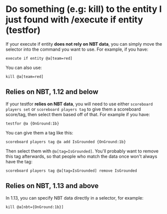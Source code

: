 # Do something (e.g: kill) to the entity I just found with /execute if entity (testfor)

If your execute if entity **does not rely on NBT data**, you can simply move the selector into the command you want to use. For example, if you have:

    execute if entity @a[team=red]

You can also use:

    kill @a[team=red]

## Relies on NBT, 1.12 and below

If your testfor **relies on NBT data**, you will need to use either `scoreboard players set` or `scoreboard players tag` to give them a scoreboard score/tag, then select them based off of that. For example if you have:

    testfor @a {OnGround:1b}

You can give them a tag like this:

    scoreboard players tag @a add IsGrounded {OnGround:1b}

Then select them with `@a[tag=IsGrounded]`. You'll probably want to remove this tag afterwards, so that people who match the data once won't always have the tag:

    scoreboard players tag @a[tag=IsGrounded] remove IsGrounded

## Relies on NBT, 1.13 and above

In 1.13, you can specify NBT data directly in a selector, for example:

    kill @a[nbt={OnGround:1b}]